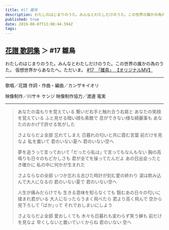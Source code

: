 ```yaml
---
title: #17 雛鳥
description: わたしのはじまりのうた。みんなとわたしだけのうた。この世界の誰かの為のうた。 仮想世界からあなたへ。ただいま。
published: true
date: 2019-08-07T13:08:44.594Z
tags: 
---
```


## [花譜 歌詞集](Lyrics) ＞ #17 雛鳥
わたしのはじまりのうた。みんなとわたしだけのうた。この世界の誰かの為のうた。
仮想世界からあなたへ。ただいま。
[#17　「雛鳥」 【オリジナルMV】](https://youtu.be/M1RIUrgJqWw)
***
歌唱／花譜
作詞・作曲・編曲／カンザキイオリ

映像制作／川サキ ケンジ
映像制作協力／渡邊 竜実
***
> あなたの温もりを覚えている
> 繋いだ右手と触れ合う右肩と
> あなたの笑顔を覚えている
> ふと見せる暗い顔も素敵で
> 息ができない様な綺麗事も
> あなたのおかげで許せる気がした
> 
> さよならだよ全部
> 忘れてしまえ
> 日暮れの匂いと共に霞む言葉
> 前だけを見なよ
> 私を置いて
> 君のいない夏へ
> 君のいない空へ
> 
> 
> 夢を追うって言っておいて
> ｢だったら私は｣
> て言ってもなんもない
> 胸の高鳴りも日々のもどかしさも
> 君が全てを操ってたんだよ
> あの日出会ったとき確かに
> 私の中に何かが生まれた
> 
> さよならなの全部
> いつか忘れる古びた時計が刻む愛の終わり
> 涙は飲み込んで大人になるの
> 君のいない夏で
> 君のいない空へ
> 
> 
> 人生が痛みだらけでも
> 生きる意味を知らなくても
> 翳むあの日々の匂いに揉まれ君がいる
> 大人になったらうまく飛べたら
> 君より高く飛んで
> 空から見下ろして
> ｢ばか｣って
> それでおしまいにしよう
> 
> さよならだよ全部
> 愛おしくても
> 木々も日暮れも変わらず笑う蝉も
> 前だけを見なよ
> 早くしないと置いていくからね
> 君のいない
> 空へ

